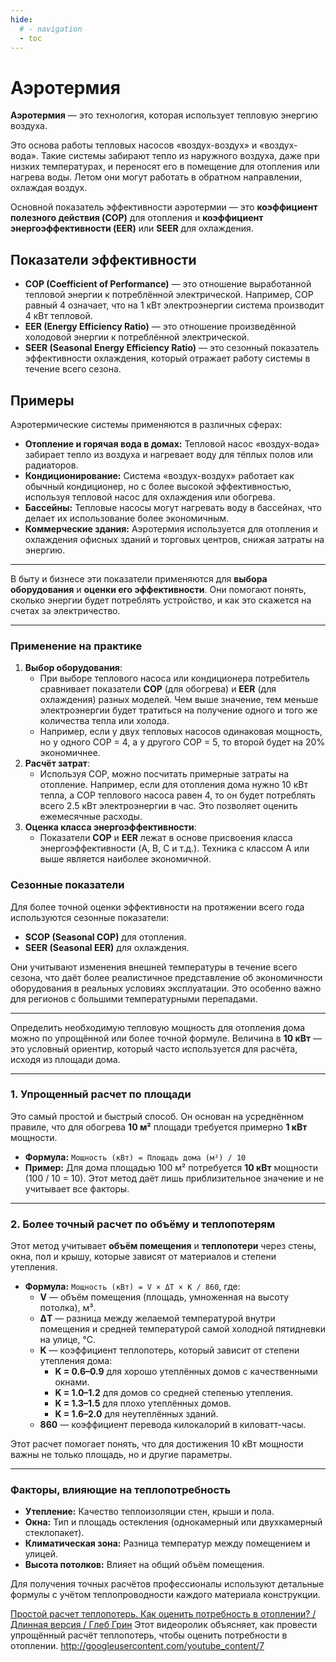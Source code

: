 ```yaml
---
hide:
  # - navigation
  - toc
---
```


# Аэротермия

**Аэротермия** — это технология, которая использует тепловую энергию воздуха.

Это основа работы тепловых насосов «воздух-воздух» и «воздух-вода». Такие системы забирают тепло из наружного воздуха, даже при низких температурах, и переносят его в помещение для отопления или нагрева воды. Летом они могут работать в обратном направлении, охлаждая воздух.

Основной показатель эффективности аэротермии — это **коэффициент полезного действия (COP)** для отопления и **коэффициент энергоэффективности (EER)** или **SEER** для охлаждения.

## Показатели эффективности

* **COP (Coefficient of Performance)** — это отношение выработанной тепловой энергии к потреблённой электрической. Например, COP равный 4 означает, что на 1 кВт электроэнергии система производит 4 кВт тепловой.
* **EER (Energy Efficiency Ratio)** — это отношение произведённой холодовой энергии к потреблённой электрической.
* **SEER (Seasonal Energy Efficiency Ratio)** — это сезонный показатель эффективности охлаждения, который отражает работу системы в течение всего сезона.

## Примеры

Аэротермические системы применяются в различных сферах:

* **Отопление и горячая вода в домах:** Тепловой насос «воздух-вода» забирает тепло из воздуха и нагревает воду для тёплых полов или радиаторов.
* **Кондиционирование:** Система «воздух-воздух» работает как обычный кондиционер, но с более высокой эффективностью, используя тепловой насос для охлаждения или обогрева.
* **Бассейны:** Тепловые насосы могут нагревать воду в бассейнах, что делает их использование более экономичным.
* **Коммерческие здания:** Аэротермия используется для отопления и охлаждения офисных зданий и торговых центров, снижая затраты на энергию.

***

В быту и бизнесе эти показатели применяются для **выбора оборудования** и **оценки его эффективности**. Они помогают понять, сколько энергии будет потреблять устройство, и как это скажется на счетах за электричество.

***

### Применение на практике

1. **Выбор оборудования**:
    * При выборе теплового насоса или кондиционера потребитель сравнивает показатели **COP** (для обогрева) и **EER** (для охлаждения) разных моделей. Чем выше значение, тем меньше электроэнергии будет тратиться на получение одного и того же количества тепла или холода.
    * Например, если у двух тепловых насосов одинаковая мощность, но у одного COP = 4, а у другого COP = 5, то второй будет на 20% экономичнее.
2. **Расчёт затрат**:
    * Используя COP, можно посчитать примерные затраты на отопление. Например, если для отопления дома нужно 10 кВт тепла, а COP теплового насоса равен 4, то он будет потреблять всего 2.5 кВт электроэнергии в час. Это позволяет оценить ежемесячные расходы.
3. **Оценка класса энергоэффективности**:
    * Показатели **COP** и **EER** лежат в основе присвоения класса энергоэффективности (A, B, C и т.д.). Техника с классом A или выше является наиболее экономичной.

### Сезонные показатели

Для более точной оценки эффективности на протяжении всего года используются сезонные показатели:

* **SCOP (Seasonal COP)** для отопления.
* **SEER (Seasonal EER)** для охлаждения.

Они учитывают изменения внешней температуры в течение всего сезона, что даёт более реалистичное представление об экономичности оборудования в реальных условиях эксплуатации. Это особенно важно для регионов с большими температурными перепадами.

***

Определить необходимую тепловую мощность для отопления дома можно по упрощённой или более точной формуле. Величина в **10 кВт** — это условный ориентир, который часто используется для расчёта, исходя из площади дома.

***

### 1. Упрощенный расчет по площади

Это самый простой и быстрый способ. Он основан на усреднённом правиле, что для обогрева **10 м²** площади требуется примерно **1 кВт** мощности.

* **Формула:** `Мощность (кВт) = Площадь дома (м²) / 10`
* **Пример:** Для дома площадью 100 м² потребуется **10 кВт** мощности (100 / 10 = 10). Этот метод даёт лишь приблизительное значение и не учитывает все факторы.

***

### 2. Более точный расчет по объёму и теплопотерям

Этот метод учитывает **объём помещения** и **теплопотери** через стены, окна, пол и крышу, которые зависят от материалов и степени утепления.

* **Формула:** `Мощность (кВт) = V × ΔT × K / 860`, где:
  * **V** — объём помещения (площадь, умноженная на высоту потолка), м³.
  * **ΔT** — разница между желаемой температурой внутри помещения и средней температурой самой холодной пятидневки на улице, °C.
  * **K** — коэффициент теплопотерь, который зависит от степени утепления дома:
    * **K = 0.6–0.9** для хорошо утеплённых домов с качественными окнами.
    * **K = 1.0–1.2** для домов со средней степенью утепления.
    * **K = 1.3–1.5** для плохо утеплённых домов.
    * **K = 1.6–2.0** для неутеплённых зданий.
  * **860** — коэффициент перевода килокалорий в киловатт-часы.

Этот расчет помогает понять, что для достижения 10 кВт мощности важны не только площадь, но и другие параметры.

***

### Факторы, влияющие на теплопотребность

* **Утепление:** Качество теплоизоляции стен, крыши и пола.
* **Окна:** Тип и площадь остекления (однокамерный или двухкамерный стеклопакет).
* **Климатическая зона:** Разница температур между помещением и улицей.
* **Высота потолков:** Влияет на общий объём помещения.

Для получения точных расчётов профессионалы используют детальные формулы с учётом теплопроводности каждого материала конструкции.

[Простой расчет теплопотерь. Как оценить потребность в отоплении? / Длинная версия / Глеб Грин](https://www.youtube.com/watch?v=dy_R1Q5mga0)
Этот видеоролик объясняет, как провести упрощённый расчёт теплопотерь, чтобы оценить потребности в отоплении.
<http://googleusercontent.com/youtube_content/7>
